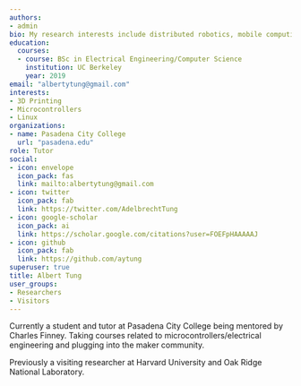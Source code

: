 ```yaml
---
authors:
- admin
bio: My research interests include distributed robotics, mobile computing and programmable matter.
education:
  courses:
  - course: BSc in Electrical Engineering/Computer Science
    institution: UC Berkeley
    year: 2019
email: "albertytung@gmail.com"
interests:
- 3D Printing
- Microcontrollers
- Linux
organizations:
- name: Pasadena City College
  url: "pasadena.edu"
role: Tutor
social:
- icon: envelope
  icon_pack: fas
  link: mailto:albertytung@gmail.com
- icon: twitter
  icon_pack: fab
  link: https://twitter.com/AdelbrechtTung
- icon: google-scholar
  icon_pack: ai
  link: https://scholar.google.com/citations?user=FOEFpHAAAAAJ
- icon: github
  icon_pack: fab
  link: https://github.com/aytung
superuser: true
title: Albert Tung
user_groups:
- Researchers
- Visitors
---
```


Currently a student and tutor at Pasadena City College being mentored by Charles Finney. Taking courses related to microcontrollers/electrical engineering and plugging into the maker community.

Previously a visiting researcher at Harvard University and Oak Ridge National Laboratory.


